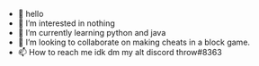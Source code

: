 - 👋 hello
- 👀 I’m interested in nothing
- 🌱 I’m currently learning python and java
- 💞️ I’m looking to collaborate on making cheats in a block game.
- 📫 How to reach me idk dm my alt discord throw#8363

<!---
qazwsx-11/qazwsx-11 is a ✨ special ✨ repository because its `README.md` (this file) appears on your GitHub profile.
You can click the Preview link to take a look at your changes.
--->
